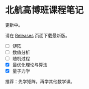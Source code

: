 # 北航高博班课程笔记

更新中。

请在 [Releases](https://github.com/RyanXingQL/Blog/releases) 页面下载最新版。

- [ ] 矩阵
- [ ] 数值分析
- [ ] 随机过程
- [x] 最优化理论与算法
- [x] 量子力学

推荐：先学矩阵，再学其他数学课。
